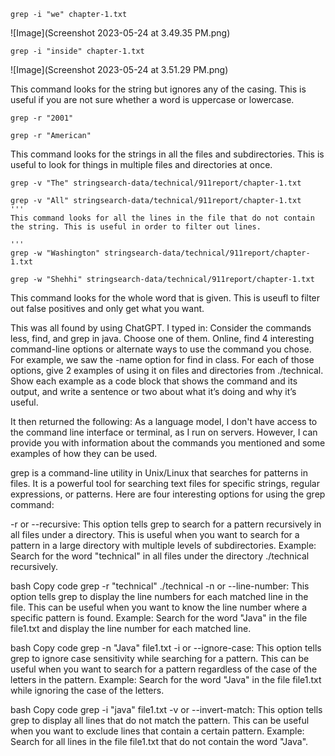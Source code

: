 ```
grep -i "we" chapter-1.txt
```
![Image](Screenshot 2023-05-24 at 3.49.35 PM.png)

```
grep -i "inside" chapter-1.txt
```
![Image](Screenshot 2023-05-24 at 3.51.29 PM.png)

This command looks for the string but ignores any of the casing. This is useful if you are not sure whether a word is uppercase or lowercase.

```
grep -r "2001"
```
```
grep -r "American"
```

This command looks for the strings in all the files and subdirectories. This is useful to look for things in multiple files and directories at once.

```
grep -v "The" stringsearch-data/technical/911report/chapter-1.txt
```
```
grep -v "All" stringsearch-data/technical/911report/chapter-1.txt
'''
This command looks for all the lines in the file that do not contain the string. This is useful in order to filter out lines.

'''
grep -w "Washington" stringsearch-data/technical/911report/chapter-1.txt
```
```
grep -w "Shehhi" stringsearch-data/technical/911report/chapter-1.txt
```
This command looks for the whole word that is given. This is useufl to filter out false positives and only get what you want.


This was all found by using ChatGPT.
I typed in:
Consider the commands less, find, and grep in java. Choose one of them. Online, find 4 interesting command-line options or alternate ways to use the command you chose. For example, we saw the -name option for find in class. For each of those options, give 2 examples of using it on files and directories from ./technical. Show each example as a code block that shows the command and its output, and write a sentence or two about what it’s doing and why it’s useful.

It then returned the following:
As a language model, I don't have access to the command line interface or terminal, as I run on servers. However, I can provide you with information about the commands you mentioned and some examples of how they can be used.

grep is a command-line utility in Unix/Linux that searches for patterns in files. It is a powerful tool for searching text files for specific strings, regular expressions, or patterns. Here are four interesting options for using the grep command:

-r or --recursive: This option tells grep to search for a pattern recursively in all files under a directory. This is useful when you want to search for a pattern in a large directory with multiple levels of subdirectories.
Example: Search for the word "technical" in all files under the directory ./technical recursively.

bash
Copy code
grep -r "technical" ./technical
-n or --line-number: This option tells grep to display the line numbers for each matched line in the file. This can be useful when you want to know the line number where a specific pattern is found.
Example: Search for the word "Java" in the file file1.txt and display the line number for each matched line.

bash
Copy code
grep -n "Java" file1.txt
-i or --ignore-case: This option tells grep to ignore case sensitivity while searching for a pattern. This can be useful when you want to search for a pattern regardless of the case of the letters in the pattern.
Example: Search for the word "Java" in the file file1.txt while ignoring the case of the letters.

bash
Copy code
grep -i "java" file1.txt
-v or --invert-match: This option tells grep to display all lines that do not match the pattern. This can be useful when you want to exclude lines that contain a certain pattern.
Example: Search for all lines in the file file1.txt that do not contain the word "Java".
